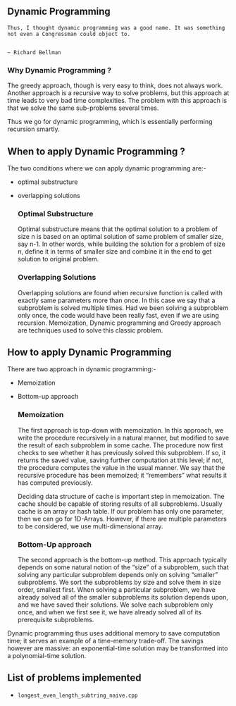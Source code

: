 ## Dynamic Programming

```
Thus, I thought dynamic programming was a good name. It was something not even a Congressman could object to.

                                                                                      ~ Richard Bellman
```

### Why Dynamic Programming ?

The greedy approach, though is very easy to think, does not always work. Another approach is a recursive way to solve problems, but this approach at time leads to very bad time complexities. The problem with this approach is that we solve the same sub-problems several times.

Thus we go for dynamic programming, which is essentially performing recursion smartly. 

## When to apply Dynamic Programming ?

The two conditions where we can apply dynamic programming are:-
* optimal substructure 
* overlapping solutions

    ### Optimal Substructure 

    Optimal substructure means that the optimal solution to a problem of size n is based on an optimal solution of same problem of smaller size, say n-1. In other words, while building the solution for a problem of size n, define it in terms of smaller size and combine it in the end to get solution to original problem.

    ### Overlapping Solutions

    Overlapping solutions are found when recursive function is called with exactly same parameters more than once. In this case we say that a subproblem is solved multiple times.  Had we been solving a subproblem only once, the code would have
    been really fast, even if we are using recursion. Memoization, Dynamic
    programming and Greedy approach are techniques used to solve this classic
    problem.

## How to apply Dynamic Programming

There are two approach in dynamic programming:-

* Memoization
* Bottom-up approach

    ### Memoization

    The first approach is top-down with memoization. In this approach, we write the procedure recursively in a natural manner, but modified to save the result of each subproblem in some cache. The procedure now first checks to see whether it has previously solved this subproblem. If so, it returns the saved value, saving further computation at this level; if not, the procedure computes the value in the usual manner. We say that the recursive procedure has been memoized; it “remembers” what results it has computed previously.

    Deciding data structure of cache is important step in memoization. The cache should be capable of storing results of all subproblems. Usually cache is an array or hash table. If our problem has only one parameter, then we can go for 1D-Arrays. However, if there are multiple parameters to be considered, we use multi-dimensional array.

    ### Bottom-Up approach

    The second approach is the bottom-up method. This approach typically depends on some natural notion of the “size” of a subproblem, such that solving any particular subproblem depends only on solving “smaller” subproblems. We sort the subproblems by size and solve them in size order, smallest first. When solving a particular subproblem, we have already solved all of the smaller subproblems its solution depends upon, and we have saved their solutions. We solve each subproblem only once, and when we first see it, we have already solved all of its prerequisite subproblems.

Dynamic programming thus uses additional memory to save computation time; it serves an example of a time-memory trade-off. The savings however are massive: an exponential-time solution may be transformed into a polynomial-time solution.

## List of problems implemented 

* ```longest_even_length_subtring_naive.cpp```
